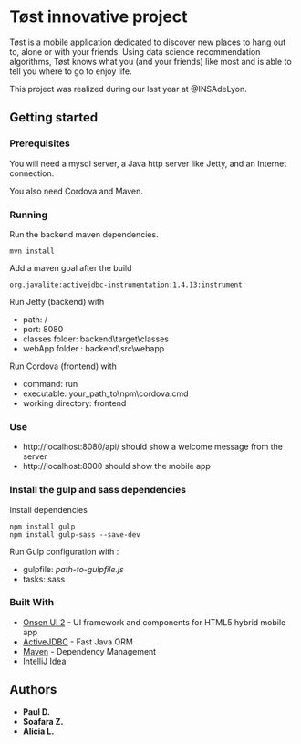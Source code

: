 # Tøst innovative project

Tøst is a mobile application dedicated to discover new places to hang out to, alone or with your friends.
Using data science recommendation algorithms, Tøst knows what you (and your friends) like most and is able to tell you where to go to enjoy life.

This project was realized during our last year at @INSAdeLyon.


## Getting started

### Prerequisites

You will need a mysql server, a Java http server like Jetty, and an Internet connection.

You also need Cordova and Maven.

### Running

Run the backend maven dependencies.

```
mvn install
```

Add a maven goal after the build

```
org.javalite:activejdbc-instrumentation:1.4.13:instrument
```

Run Jetty (backend) with 
* path:           /
* port:           8080
* classes folder: backend\target\classes
* webApp folder : backend\src\webapp

Run Cordova (frontend) with
* command:            run
* executable:         your_path_to\npm\cordova.cmd
* working directory:  frontend

### Use

* http://localhost:8080/api/ should show a welcome message from the server
* http://localhost:8000      should show the mobile app

### Install the gulp and sass dependencies

Install dependencies 

```
npm install gulp
npm install gulp-sass --save-dev
```

Run Gulp configuration with :

* gulpfile: _path-to-gulpfile.js_
* tasks: sass

### Built With

* [Onsen UI 2](https://onsen.io/) - UI framework and components for HTML5 hybrid mobile app
* [ActiveJDBC](http://javalite.io/activejdbc) - Fast Java ORM
* [Maven](https://maven.apache.org/) - Dependency Management
* IntelliJ Idea

## Authors

* **Paul D.** 
* **Soafara Z.** 
* **Alicia L.**


